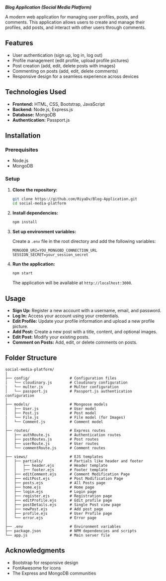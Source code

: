 ***Blog Application (Social Media Platform)***

A modern web application for managing user profiles, posts, and comments. This application allows users to create and manage their profiles, add posts, and interact with other users through comments.

## Features

- User authentication (sign up, log in, log out)
- Profile management (edit profile, upload profile pictures)
- Post creation (add, edit, delete posts with images)
- Commenting on posts (add, edit, delete comments)
- Responsive design for a seamless experience across devices

## Technologies Used

- **Frontend:** HTML, CSS, Bootstrap, JavaScript
- **Backend:** Node.js, Express.js
- **Database:** MongoDB
- **Authentication:** Passport.js

## Installation

### Prerequisites

- Node.js
- MongoDB

### Setup

1. **Clone the repository:**

   ```bash
   git clone https://github.com/RiyaDv/Blog-Application.git
   cd social-media-platform
   ```

2. **Install dependencies:**

   ```bash
   npm install
   ```

3. **Set up environment variables:**

   Create a `.env` file in the root directory and add the following variables:

   ```
   MONGODB_URI=YOU_MONGOBD_CONNECTION_URL
   SESSION_SECRET=your_session_secret
   ```

4. **Run the application:**

   ```bash
   npm start
   ```

   The application will be available at `http://localhost:3000`.

## Usage

- **Sign Up:** Register a new account with a username, email, and password.
- **Log In:** Access your account using your credentials.
- **Edit Profile:** Update your profile information and upload a new profile picture.
- **Add Post:** Create a new post with a title, content, and optional images.
- **Edit Post:** Modify your existing posts.
- **Comment on Posts:** Add, edit, or delete comments on posts.

## Folder Structure

```
social-media-platform/
│
├── config/                  # Configuration files
|   └── cloudinary.js        # Cloudinary configuration
|   └── multer.js            # Multer configuration
│   └── passport.js          # Passport.js authentication configuration
│
├── models/                  # Mongoose models
│   ├── User.js              # User model
│   ├── Post.js              # Post model
|   └── File.js              # File model (for Images)
│   └── Comment.js           # Comment model
│
├── routes/                  # Express routes
│   ├── authRoute.js         # Authentication routes
│   ├── postRoutes.js        # Post routes
│   ├── userRoute.js         # User routes
│   └── commentRoute.js      # Comment routes
│
├── views/                   # EJS templates
│   ├── partials/            # Partials like header and footer
│   │   ├── header.ejs       # Header template
│   │   ├── footer.ejs       # Footer template
│   ├── editComment.ejs      # Comment Modification Page
│   ├── editPost.ejs         # Post Modification Page
│   ├── posts.ejs            # All Posts page
│   ├── home.ejs             # Home page
│   ├── login.ejs            # Login page
│   ├── register.ejs         # Registration page
│   ├── editProfile.ejs      # Edit profile page
│   ├── postDetails.ejs      # Single Post view page
│   ├── newPost.ejs          # Add post page
│   ├── profile.ejs          # User Profile page
│   └── error.ejs            # Error page
│
├── .env                     # Environment variables
├── package.json             # NPM dependencies and scripts
└── app.js                   # Main server file
```

## Acknowledgments

- Bootstrap for responsive design
- FontAwesome for icons
- The Express and MongoDB communities
```
